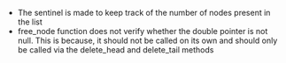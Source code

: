 * The sentinel is made to keep track of the number of nodes present in the list
* free_node function does not verify whether the double pointer is not null. This is because, it should not be called on its own and should only be called via the delete_head and delete_tail methods
